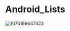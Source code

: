 # Android_Lists

![1676199647423](https://user-images.githubusercontent.com/63772343/228221249-54891ffe-fb7b-4471-be59-8733e1493822.jpg)
